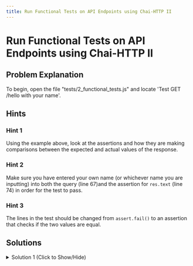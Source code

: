 ```yaml
---
title: Run Functional Tests on API Endpoints using Chai-HTTP II
---
```

# Run Functional Tests on API Endpoints using Chai-HTTP II

## Problem Explanation
To begin, open the file "tests/2_functional_tests.js" and locate 'Test GET /hello with your name'.

## Hints

### Hint 1

Using the example above, look at the assertions and how they are making comparisons between the expected and actual values of the response.

### Hint 2

Make sure you have entered your own name (or whichever name you are inputting) into both the query (line 67)and the assertion for `res.text` (line 74) in order for the test to pass.

### Hint 3

The lines in the test should be changed from `assert.fail()` to an assertion that checks if the two values are equal.

## Solutions

<details><summary>Solution 1 (Click to Show/Hide)</summary>

```js
test('Test GET /hello with your name', function(done) {
  // Don't forget the callback...
  chai
    .request(server) // 'server' is the Express App
    .get('/hello?name=John') /** <=== Put your name in the query **/
    .end(function(err, res) {
      // res is the response object

      // Your tests here.
      // Replace assert.fail(). Make the test pass.
      // Test the status and the text response. Follow the test order like above.
      assert.equal(res.status, 200);
      assert.equal(res.text, 'hello John' /** <==  Put your name here **/);
      done(); // Always call the 'done()' callback when finished.
    });
});
```
</details>